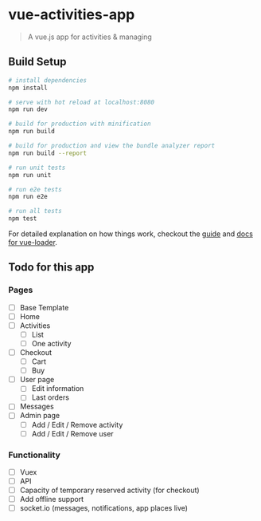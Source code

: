 # vue-activities-app

> A vue.js app for activities & managing

## Build Setup

``` bash
# install dependencies
npm install

# serve with hot reload at localhost:8080
npm run dev

# build for production with minification
npm run build

# build for production and view the bundle analyzer report
npm run build --report

# run unit tests
npm run unit

# run e2e tests
npm run e2e

# run all tests
npm test
```

For detailed explanation on how things work, checkout the [guide](http://vuejs-templates.github.io/webpack/) and [docs for vue-loader](http://vuejs.github.io/vue-loader).

## Todo for this app

### Pages

- [ ] Base Template
- [ ] Home
- [ ] Activities
  - [ ] List
  - [ ] One activity
- [ ] Checkout
  - [ ] Cart
  - [ ] Buy
- [ ] User page
  - [ ] Edit information
  - [ ] Last orders
- [ ] Messages
- [ ] Admin page
  - [ ] Add / Edit / Remove activity
  - [ ] Add / Edit / Remove user

### Functionality

- [ ] Vuex
- [ ] API
- [ ] Capacity of temporary reserved activity (for checkout)
- [ ] Add offline support
- [ ] socket.io (messages, notifications, app places live)
